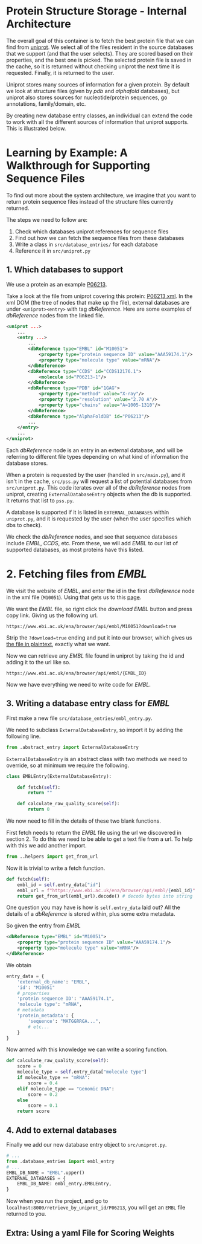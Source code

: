 # Protein Structure Storage - Internal Architecture

The overall goal of this container is to fetch
the best protein file that we can find from [uniprot](https://www.uniprot.org/).
We select all of the files resident in the source databases that we support 
(and that the user selects). 
They are scored based on their properties, and the best one is picked. 
The selected protein file is saved in the cache, so it is returned without checking uniprot the next time it is requested. 
Finally, it is returned to the user.

Uniprot stores many sources of information for a given protein.
By default we look at structure files (given by _pdb_ and _alphafold_ databases), but uniprot also stores sources for nucleotide/protein sequences,
go annotations, family/domain, etc.

By creating new database entry classes, an individual can extend the code to work with all the
different sources of information that uniprot supports. This is illustrated below.




# Learning by Example: A Walkthrough for Supporting Sequence Files

To find out more about the system architecture, we imagine that you want to return protein sequence files instead of the structure files currently returned.

The steps we need to follow are:

1. Check which databases uniprot references for sequence files
2. Find out how we can fetch the sequence files from these databases
3. Write a class in `src/database_entries/` for each database
4. Reference it in `src/uniprot.py`



## 1. Which databases to support

We use a protein as an example [P06213](https://www.uniprot.org/uniprotkb/P06213/entry).

Take a look at the file from uniprot covering this protein:
[P06213.xml](https://rest.uniprot.org/uniprotkb/P06213.xml).
In the xml DOM (the tree of nodes that make up the file),
external databases are under `<uniprot><entry>` with tag _dbReference_.
Here are some examples of _dbReference_ nodes from the linked file.

```xml
<uniprot ...>
	...
	<entry ...>
		...
		<dbReference type="EMBL" id="M10051">
			<property type="protein sequence ID" value="AAA59174.1"/>
			<property type="molecule type" value="mRNA"/>
		</dbReference>
		<dbReference type="CCDS" id="CCDS12176.1">
			<molecule id="P06213-1"/>
		</dbReference>
		<dbReference type="PDB" id="1GAG">
			<property type="method" value="X-ray"/>
			<property type="resolution" value="2.70 A"/>
			<property type="chains" value="A=1005-1310"/>
		</dbReference>
		<dbReference type="AlphaFoldDB" id="P06213"/>
		...
	</entry>
	...
</uniprot>
```

Each _dbReference_ node is an entry in an external database, 
and will be referring to different file types depending on what kind of information 
the database stores.

When a protein is requested by the user (handled in `src/main.py`), and it isn't in the cache, 
`src/pss.py` will request a list of potential databases from `src/uniprot.py`.
This code iterates over all of the _dbReference_ nodes from uniprot,
creating `ExternalDatabaseEntry` objects when the db is supported.
It returns that list to `pss.py`.

A database is supported if it is listed in `EXTERNAL_DATABASES` within `uniprot.py`,
and it is requested by the user (when the user specifies which dbs to check). 

We check the _dbReference_ nodes, and see that sequence databases include _EMBL_, _CCDS_, etc.
From these, we will add _EMBL_ to our list of supported databases, as most proteins have this  listed.



# 2. Fetching files from _EMBL_

We visit the website of _EMBL_, and enter the id
in the first _dbReference_ node in the xml file (`M10051`). 
Using that gets us to this [page](https://www.ebi.ac.uk/ena/browser/view/M10051).

We want the _EMBL_ file, so right click the _download EMBL_ button and press copy link.
Giving us the following url.

```
https://www.ebi.ac.uk/ena/browser/api/embl/M10051?download=true
```

Strip the `?download=true` ending and put it into our browser, which gives us [the file
in plaintext](https://www.ebi.ac.uk/ena/browser/api/embl/M10051.1), exactly what we want.

Now we can retrieve any _EMBL_ file found in uniprot by taking the
id and adding it to the url like so.

```
https://www.ebi.ac.uk/ena/browser/api/embl/{EMBL_ID}
```

Now we have everything we need to write code for _EMBL_.



## 3. Writing a database entry class for _EMBL_

First make a new file `src/database_entries/embl_entry.py`. 

We need to subclass `ExternalDatabaseEntry`, so import it by adding the following line.

```python
from .abstract_entry import ExternalDatabaseEntry
```

`ExternalDatabaseEntry` is an abstract class with two methods we need to override,
so at minimum we require the following.

```python
class EMBLEntry(ExternalDatabaseEntry):

	def fetch(self):
		return ""

	def calculate_raw_quality_score(self):
		return 0
```

We now need to fill in the details of these two blank functions.

First fetch needs to return the _EMBL_ file using the url we discovered in section 2.
To do this we need to be able to get a text file from a url. To help with this we add another import.
```python
from ..helpers import get_from_url
```

Now it is trivial to write a fetch function.

```python
def fetch(self):
	embl_id = self.entry_data["id"]
	embl_url = f"https://www.ebi.ac.uk/ena/browser/api/embl/{embl_id}"
	return get_from_url(embl_url).decode() # decode bytes into string
```

One question you may have is how is `self.entry_data` laid out?
All the details of a _dbReference_ is stored within, plus some extra metadata.

So given the entry from _EMBL_ 
```xml
<dbReference type="EMBL" id="M10051">
	<property type="protein sequence ID" value="AAA59174.1"/>
	<property type="molecule type" value="mRNA"/>
</dbReference>
```
We obtain
```python
entry_data = {
	'external_db_name': "EMBL",
	'id': "M10051"
	# properties
	'protein sequence ID': "AAA59174.1",
	'molecule type': "mRNA",
	# metadata
	'protein_metadata': {
		'sequence': "MATGGRRGA...",
		# etc...
	}
}
```

Now armed with this knowledge we can write a scoring function.

```python
def calculate_raw_quality_score(self):
	score = 0
	molecule_type = self.entry_data["molecule type"]
	if molecule_type == "mRNA":
		score = 0.4
	elif molecule_type == "Genomic DNA":
		score = 0.2
	else
		score = 0.1
	return score
```	

## 4. Add to external databases

Finally we add our new database entry object to `src/uniprot.py`.

```python
# ...
from .database_entries import embl_entry
# ...
EMBL_DB_NAME = "EMBL".upper()
EXTERNAL_DATABASES = {
    EMBL_DB_NAME: embl_entry.EMBLEntry,
}
```

Now when you run the project, and go to `localhost:8000/retrieve_by_uniprot_id/P06213`,
you will get an `EMBL` file returned to you.


## Extra: Using a yaml File for Scoring Weights
